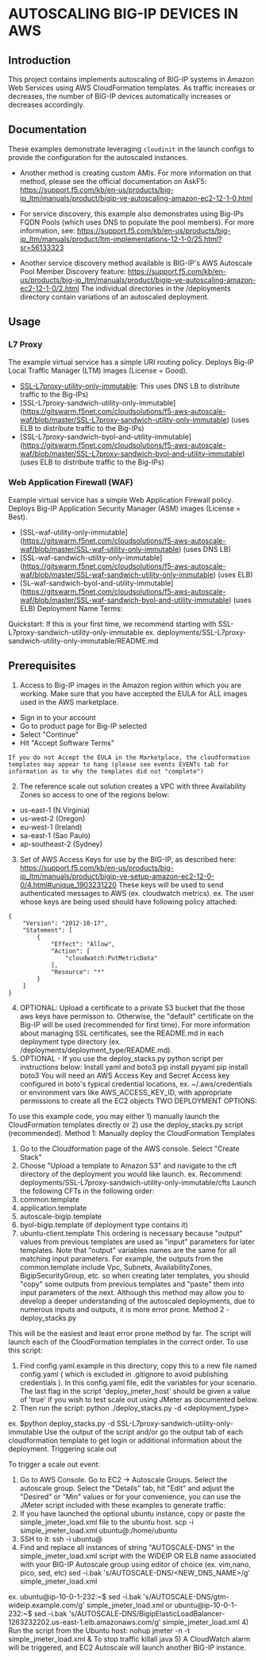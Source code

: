 # AUTOSCALING BIG-IP DEVICES IN AWS

## Introduction
This project contains implements autoscaling of BIG-IP systems in Amazon Web Services using AWS CloudFormation templates. As traffic increases or decreases, the number of BIG-IP devices automatically increases or decreases accordingly.

## Documentation
These examples demonstrate leveraging `cloudinit` in the launch configs to provide the configuration for the autoscaled instances.

* Another method is creating custom AMIs. For more information on that method, please see the official documentation on AskF5: https://support.f5.com/kb/en-us/products/big-ip_ltm/manuals/product/bigip-ve-autoscaling-amazon-ec2-12-1-0.html

* For service discovery, this example also demonstrates using Big-IPs FQDN Pools (which uses DNS to populate the pool members). For more information, see: https://support.f5.com/kb/en-us/products/big-ip_ltm/manuals/product/ltm-implementations-12-1-0/25.html?sr=56133323
* Another service discovery method available is BIG-IP's AWS Autoscale Pool Member Discovery feature: https://support.f5.com/kb/en-us/products/big-ip_ltm/manuals/product/bigip-ve-autoscaling-amazon-ec2-12-1-0/2.html
The individual directories in the /deployments directory contain variations of an autoscaled deployment.

## Usage

### L7 Proxy

The example virtual service has a simple URI routing policy. Deploys Big-IP Local Traffic Manager (LTM) images (License = Good).

* [SSL-L7proxy-utility-only-immutable](https://gitswarm.f5net.com/cloudsolutions/f5-aws-autoscale-waf/tree/master/deployments/SSL-L7proxy-utility-only-immutable): This uses DNS LB to distribute traffic to the Big-IPs)
* [SSL-L7proxy-sandwich-utility-only-immutable] (https://gitswarm.f5net.com/cloudsolutions/f5-aws-autoscale-waf/blob/master/SSL-L7proxy-sandwich-utility-only-immutable) (uses ELB to distribute traffic to the Big-IPs)
* [SSL-L7proxy-sandwich-byol-and-utility-immutable] (https://gitswarm.f5net.com/cloudsolutions/f5-aws-autoscale-waf/blob/master/SSL-L7proxy-sandwich-byol-and-utility-immutable) (uses ELB to distribute traffic to the Big-IPs)

### Web Application Firewall (WAF)

Example virtual service has a simple Web Application Firewall policy. Deploys Big-IP Application Security Manager (ASM) images (License = Best).
* [SSL-waf-utility-only-immutable] (https://gitswarm.f5net.com/cloudsolutions/f5-aws-autoscale-waf/blob/master/SSL-waf-utility-only-immutable) (uses DNS LB)
* [SSL-waf-sandwich-utility-only-immutable] (https://gitswarm.f5net.com/cloudsolutions/f5-aws-autoscale-waf/blob/master/SSL-waf-sandwich-utility-only-immutable) (uses ELB)
* [SL-waf-sandwich-byol-and-utility-immutable] (https://gitswarm.f5net.com/cloudsolutions/f5-aws-autoscale-waf/blob/master/SSL-waf-sandwich-byol-and-utility-immutable) (uses ELB)
Deployment Name Terms:

Quickstart: If this is your first time, we recommend starting with SSL-L7proxy-sandwich-utility-only-immutable
ex. deployments/SSL-L7proxy-sandwich-utility-only-immutable/README.md

## Prerequisites

1. Access to Big-IP images in the Amazon region within which you are working. Make sure that you have accepted the EULA for ALL images used in the AWS marketplace.
  * Sign in to your account
  * Go to product page for Big-IP selected
  * Select "Continue"
  * Hit "Accept Software Terms"


  ```
  If you do not Accept the EULA in the Marketplace, the cloudformation templates may appear to hang (please see events EVENTs tab for information as to why the templates did not "complete")
  ```
  

2. The reference scale out solution creates a VPC with three Availability Zones so access to one of the regions below:

  * us-east-1 (N.Virginia)
  * us-west-2 (Oregon)
  * eu-west-1 (Ireland)
  * sa-east-1 (Sao Paulo)
  * ap-southeast-2 (Sydney)
  
3. Set of AWS Access Keys for use by the BIG-IP, as described here:
https://support.f5.com/kb/en-us/products/big-ip_ltm/manuals/product/bigip-ve-setup-amazon-ec2-12-0-0/4.html#unique_1903231220
These keys will be used to send authenticated messages to AWS (ex. cloudwatch metrics).
ex. The user whose keys are being used should have following policy attached:
```
{
    "Version": "2012-10-17",
    "Statement": [
        {
            "Effect": "Allow",
            "Action": [
                "cloudwatch:PutMetricData"
            ],
            "Resource": "*"
        }
    ]
}
```
4) OPTIONAL: Upload a certificate to a private S3 bucket that the those aws keys have permisson to. Otherwise, the "default" certificate on the Big-IP will be used (recommended for first time). For more information about managing SSL certificates, see the README.md in each deployment type directory (ex. /deployments/deployment_type/README.md).
5) OPTIONAL - If you use the deploy_stacks.py python script per instructions below:
Install yaml and boto3
pip install pyyaml
pip install boto3
You will need an AWS Access Key and Secret Access key configured in boto's typical credential locations, ex. ~/.aws/credentials or environment vars like AWS_ACCESS_KEY_ID, with appropriate permissions to create all the EC2 objects
TWO DEPLOYMENT OPTIONS:

To use this example code, you may either 1) manually launch the CloudFormation templates directly or 2) use the deploy_stacks.py script (recommended).
Method 1: Manually deploy the CloudFormation Templates

1) Go to the Cloudformation page of the AWS console. Select "Create Stack"
2) Choose "Upload a template to Amazon S3" and navigate to the cft directory of the deployment you would like launch.
ex. Recommend:
deployments/SSL-L7proxy-sandwich-utility-only-immutable/cfts
Launch the following CFTs in the following order:
1) common.template
2) application.template
3) autoscale-bigip.template
4) byol-bigip.template (if deployment type contains it)
5) ubuntu-client.template
This ordering is necessary because "output" values from previous templates are used as "input" parameters for later templates. Note that "output" variables names are the same for all matching input parameters. For example, the outputs from the common.template include Vpc, Subnets, AvailabilityZones, BigipSecurityGroup, etc. so when creating later templates, you should "copy" some outputs from previous templates and "paste" them into input parameters of the next.
Although this method may allow you to develop a deeper understanding of the autoscaled deployments, due to numerous inputs and outputs, it is more error prone.
Method 2 - deploy_stacks.py

This will be the easiest and least error prone method by far. The script will launch each of the CloudFormation templates in the correct order.
To use this script:
1) Find config.yaml.example in this directory, copy this to a new file named config.yaml ( which is excluded in .gitignore to avoid publishing credentials ). In this config.yaml file, edit the variables for your scenario. The last flag in the script 'deploy_jmeter_host' should be given a value of 'true' if you wish to test scale out using JMeter as documented below.
2) Then run the script:
python ./deploy_stacks.py -d <deployment_type>

ex.
$python deploy_stacks.py -d SSL-L7proxy-sandwich-utility-only-immutable
Use the output of the script and/or go the output tab of each cloudformation template to get login or additional information about the deployment.
Triggering scale out

To trigger a scale out event:
1) Go to AWS Console. Go to EC2 -> Autoscale Groups. Select the autoscale group. Select the "Details" tab, hit "Edit" and adjust the "Desired" or "Min" values
or
for your convenience, you can use the JMeter script included with these examples to generate traffic:
1) If you have launched the optional ubuntu instance, copy or paste the simple_jmeter_load.xml file to the ubuntu host.
scp -i <path to key pair you provided in config.yaml> simple_jmeter_load.xml ubuntu@<ip address of the ubuntu instance>:/home/ubuntu
2) SSH to it:
ssh -i <path to key pair you provided in config.yaml> ubuntu@<ip address of the ubuntu instance> 
3) Find and replace all instances of string "AUTOSCALE-DNS" in the simple_jmeter_load.xml script with the WIDEIP OR ELB name associated with your BIG-IP Autoscale group using editor of choice (ex. vim,nano, pico, sed, etc)
sed -i.bak 's/AUTOSCALE-DNS/<NEW_DNS_NAME>/g' simple_jmeter_load.xml


ex.
ubuntu@ip-10-0-1-232:~$ sed -i.bak 's/AUTOSCALE-DNS/gtm-wideip.example.com/g' simple_jmeter_load.xml
or
ubuntu@ip-10-0-1-232:~$ sed -i.bak 's/AUTOSCALE-DNS/BigipElasticLoadBalancer-1263232202.us-east-1.elb.amazonaws.com/g' simple_jmeter_load.xml
4) Run the script from the Ubuntu host:
nohup jmeter -n -t simple_jmeter_load.xml &
To stop traffic
killall java
5) A CloudWatch alarm will be triggered, and EC2 Autoscale will launch another BIG-IP instance.
